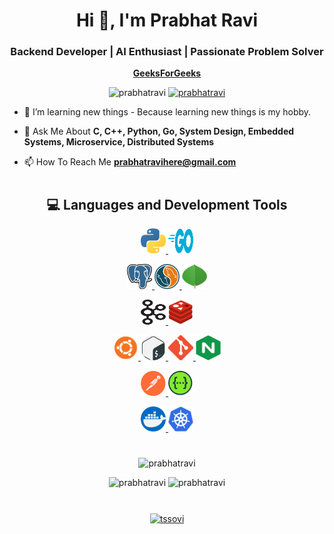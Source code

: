 <h1 align="center">Hi 👋, I'm Prabhat Ravi</h1>
<h3 align="center">Backend Developer | AI Enthusiast | Passionate Problem Solver</h3>

<p align="center">
<!--
    <a href="https://www.hackerrank.com/prabhatravi">
        <b>HackerRank</b>
    </a>
    ❅
    <a href="https://leetcode.com/prabhatravi">
        <b>LeetCode</b>
    </a>
    ❅ -->
    <a href="https://auth.geeksforgeeks.org/user/prabhatravi/">
        <b>GeeksForGeeks</b>
    </a>
</p>

<p align="center">
    <img src="https://komarev.com/ghpvc/?username=prabhatravi" alt="prabhatravi" />
    <a href="https://github.com/prabhatravi?tab=followers">
        <img src="https://img.shields.io/github/followers/prabhatravi.svg?style=social&label=Follow" alt="prabhatravi" />
    </a>
</p>

- 🌱 I’m learning new things - Because learning new things is my hobby.

- 💬 Ask Me About **C, C++, Python, Go, System Design, Embedded Systems, Microservice, Distributed Systems**

- 📫 How To Reach Me **prabhatravihere@gmail.com**


<h1 align="center"></h1>

<h2 align="center">💻 Languages and Development Tools</h2>

<p align="center">
    <a href="https://www.python.org" target="_blank"> <img src="/img/python.png" alt="python" width="40" height="40"/> </a>
    <a href="https://golang.org" target="_blank"> <img src="/img/go.png" alt="go" width="40" height="40"/> </a>
</p>
<p align="center">
    <a href="https://www.postgresql.org" target="_blank"> <img src="/img/postgresql.png" alt="postgresql" width="40" height="40"/> </a>
    <a href="https://www.mysql.com/" target="_blank"> <img src="/img/mysql.png" alt="mysql" width="40" height="40"/> </a>
    <a href="https://www.mongodb.com/" target="_blank"> <img src="/img/mongo_db.png" alt="mongodb" width="40" height="40"/> </a>
</p>
<p align="center">
    <a href="https://kafka.apache.org/" target="_blank"> <img src="/img/kafka.png" alt="kafka" width="40" height="40"/> </a>
    <a href="https://redis.io" target="_blank"> <img src="/img/redis.png" alt="redis" width="40" height="40"/> </a>
</p>
<p align="center">
    <a href="https://www.linux.org/" target="_blank"> <img src="/img/linux.png" alt="linux" width="40" height="40"/> </a>
    <a href="https://www.gnu.org/software/bash/" target="_blank"> <img src="/img/bash.png" alt="bash" width="40" height="40"/> </a>
    <a href="https://git-scm.com/" target="_blank"> <img src="/img/git.png" alt="git" width="40" height="40"/> </a>
    <a href="https://www.nginx.com" target="_blank"> <img src="/img/nginx.png" alt="nginx" width="40" height="40"/> </a>
</p>
<p align="center">
    <a href="https://postman.com" target="_blank"> <img src="/img/postman.png" alt="postman" width="40" height="40"/> </a>
    <a href="https://swagger.io/" target="_blank"> <img src="/img/swagger.png" alt="swagger" width="40" height="40"/> </a>
</p>

<p align="center">
    <a href="https://www.docker.com/" target="_blank"> <img src="/img/docker.png" alt="docker" width="40" height="40"/> </a>
    <a href="https://kubernetes.io" target="_blank"> <img src="/img/kubernetes.png" alt="kubernetes" width="40" height="40"/> </a>
</p>

<h1 align="center"></h1>

<p align="center">
    <img src="https://github-profile-summary-cards.vercel.app/api/cards/profile-details?username=prabhatravi&theme=nord_bright" alt="prabhatravi" />
</p>

<p align="center">
    <img src="https://github-profile-summary-cards.vercel.app/api/cards/stats?username=prabhatravi&theme=nord_bright" alt="prabhatravi" />
    <img src="https://github-profile-summary-cards.vercel.app/api/cards/repos-per-language?username=prabhatravi&theme=nord_bright" alt="prabhatravi" />
</p>

<h1 align="center"></h1>

<p align="center">
    <a href="https://linkedin.com/in/prabhatravi" target="blank"><img align="center" src="https://cdn.jsdelivr.net/npm/simple-icons@3.0.1/icons/linkedin.svg" alt="tssovi" height="30" width="30" /></a>
</p>

<h1 align="center"></h1>
